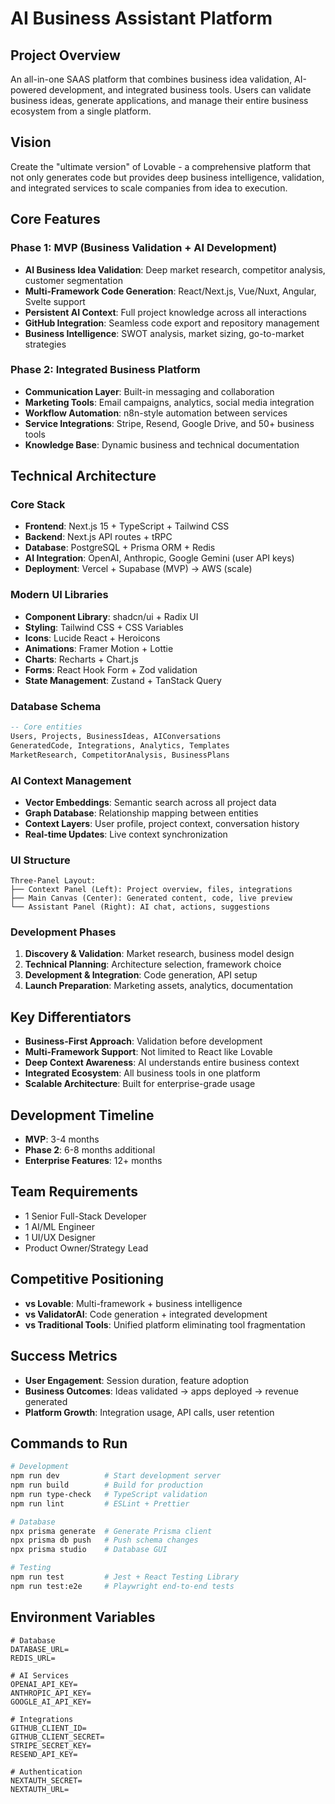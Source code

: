 # AI Business Assistant Platform

## Project Overview
An all-in-one SAAS platform that combines business idea validation, AI-powered development, and integrated business tools. Users can validate business ideas, generate applications, and manage their entire business ecosystem from a single platform.

## Vision
Create the "ultimate version" of Lovable - a comprehensive platform that not only generates code but provides deep business intelligence, validation, and integrated services to scale companies from idea to execution.

## Core Features

### Phase 1: MVP (Business Validation + AI Development)
- **AI Business Idea Validation**: Deep market research, competitor analysis, customer segmentation
- **Multi-Framework Code Generation**: React/Next.js, Vue/Nuxt, Angular, Svelte support
- **Persistent AI Context**: Full project knowledge across all interactions
- **GitHub Integration**: Seamless code export and repository management
- **Business Intelligence**: SWOT analysis, market sizing, go-to-market strategies

### Phase 2: Integrated Business Platform
- **Communication Layer**: Built-in messaging and collaboration
- **Marketing Tools**: Email campaigns, analytics, social media integration
- **Workflow Automation**: n8n-style automation between services
- **Service Integrations**: Stripe, Resend, Google Drive, and 50+ business tools
- **Knowledge Base**: Dynamic business and technical documentation

## Technical Architecture

### Core Stack
- **Frontend**: Next.js 15 + TypeScript + Tailwind CSS
- **Backend**: Next.js API routes + tRPC
- **Database**: PostgreSQL + Prisma ORM + Redis
- **AI Integration**: OpenAI, Anthropic, Google Gemini (user API keys)
- **Deployment**: Vercel + Supabase (MVP) → AWS (scale)

### Modern UI Libraries
- **Component Library**: shadcn/ui + Radix UI
- **Styling**: Tailwind CSS + CSS Variables
- **Icons**: Lucide React + Heroicons
- **Animations**: Framer Motion + Lottie
- **Charts**: Recharts + Chart.js
- **Forms**: React Hook Form + Zod validation
- **State Management**: Zustand + TanStack Query

### Database Schema
```sql
-- Core entities
Users, Projects, BusinessIdeas, AIConversations
GeneratedCode, Integrations, Analytics, Templates
MarketResearch, CompetitorAnalysis, BusinessPlans
```

### AI Context Management
- **Vector Embeddings**: Semantic search across all project data
- **Graph Database**: Relationship mapping between entities
- **Context Layers**: User profile, project context, conversation history
- **Real-time Updates**: Live context synchronization

### UI Structure
```
Three-Panel Layout:
├── Context Panel (Left): Project overview, files, integrations
├── Main Canvas (Center): Generated content, code, live preview
└── Assistant Panel (Right): AI chat, actions, suggestions
```

### Development Phases
1. **Discovery & Validation**: Market research, business model design
2. **Technical Planning**: Architecture selection, framework choice
3. **Development & Integration**: Code generation, API setup
4. **Launch Preparation**: Marketing assets, analytics, documentation

## Key Differentiators
- **Business-First Approach**: Validation before development
- **Multi-Framework Support**: Not limited to React like Lovable
- **Deep Context Awareness**: AI understands entire business context
- **Integrated Ecosystem**: All business tools in one platform
- **Scalable Architecture**: Built for enterprise-grade usage

## Development Timeline
- **MVP**: 3-4 months
- **Phase 2**: 6-8 months additional
- **Enterprise Features**: 12+ months

## Team Requirements
- 1 Senior Full-Stack Developer
- 1 AI/ML Engineer  
- 1 UI/UX Designer
- Product Owner/Strategy Lead

## Competitive Positioning
- **vs Lovable**: Multi-framework + business intelligence
- **vs ValidatorAI**: Code generation + integrated development
- **vs Traditional Tools**: Unified platform eliminating tool fragmentation

## Success Metrics
- **User Engagement**: Session duration, feature adoption
- **Business Outcomes**: Ideas validated → apps deployed → revenue generated
- **Platform Growth**: Integration usage, API calls, user retention

## Commands to Run
```bash
# Development
npm run dev          # Start development server
npm run build        # Build for production
npm run type-check   # TypeScript validation
npm run lint         # ESLint + Prettier

# Database
npx prisma generate  # Generate Prisma client
npx prisma db push   # Push schema changes
npx prisma studio    # Database GUI

# Testing
npm run test         # Jest + React Testing Library
npm run test:e2e     # Playwright end-to-end tests
```

## Environment Variables
```
# Database
DATABASE_URL=
REDIS_URL=

# AI Services
OPENAI_API_KEY=
ANTHROPIC_API_KEY=
GOOGLE_AI_API_KEY=

# Integrations
GITHUB_CLIENT_ID=
GITHUB_CLIENT_SECRET=
STRIPE_SECRET_KEY=
RESEND_API_KEY=

# Authentication
NEXTAUTH_SECRET=
NEXTAUTH_URL=
```